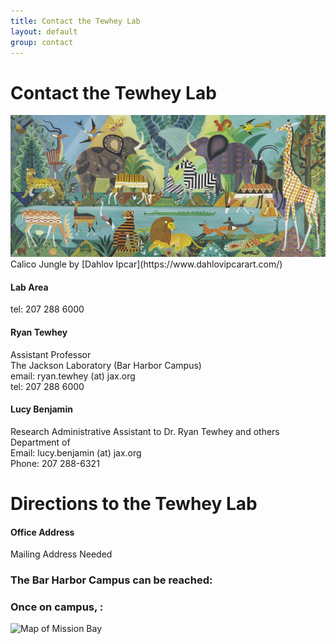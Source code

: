```yaml
---
title: Contact the Tewhey Lab
layout: default
group: contact
---
```


# Contact the Tewhey Lab

<img class="img-fluid mx-auto d-block" src="/static/img/contact_calico_jungle_dahlov_ipcar.jpg" alt="Calico Jungle by Dahlov Ipcar" style="paddig-bottom:0.5em;">
Calico Jungle by [Dahlov Ipcar](https://www.dahlovipcarart.com/)

<div class="row">

<div class="col-md-4">

  <h4>Lab Area </h4>
  tel: 207 288 6000

</div>

<div class="col-md-4">

  <h4>Ryan Tewhey</h4>
  Assistant Professor  <br>
  The Jackson Laboratory (Bar Harbor Campus)  <br>
  email: ryan.tewhey (at) jax.org <br>
  tel: 207 288 6000

</div>

<div class="col-md-4">

  <h4> Lucy Benjamin</h4>
  Research Administrative Assistant to Dr. Ryan Tewhey and  others<br>
  Department of   <br>
  Email:  lucy.benjamin (at) jax.org  <br>
  Phone: 207 288-6321   <br>

</div>

</div>

# Directions to the Tewhey Lab

<div class="row">

<div class="col-md-4">

<h4>Office Address</h4>

Mailing Address Needed


</div>

<div class="col-md-4">



<!-- Our lab is in Building 21 of the Bar Harbor Campus of the Jackson Laboratory
 -->

### The Bar Harbor Campus can be reached:  

### Once on campus, :

<img class="img-fluid" src="/static/img/map_to_mission_bay.png" alt="Map of Mission Bay">
